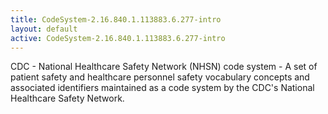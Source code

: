 ```yaml
---
title: CodeSystem-2.16.840.1.113883.6.277-intro
layout: default
active: CodeSystem-2.16.840.1.113883.6.277-intro
---
```


CDC - National Healthcare Safety Network (NHSN) code system - A set of patient safety and healthcare personnel safety vocabulary concepts and associated identifiers maintained as a code system by the CDC's National Healthcare Safety Network.